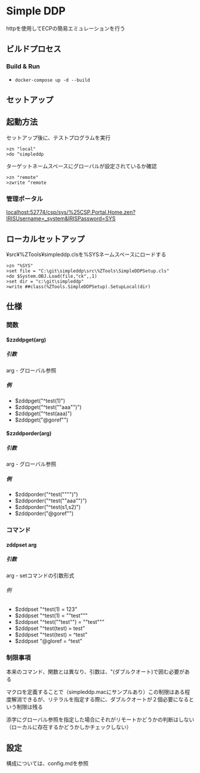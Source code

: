 # Simple DDP

httpを使用してECPの簡易エミュレーションを行う


## ビルドプロセス

### Build & Run
* ```docker-compose up -d --build```

## セットアップ

## 起動方法

セットアップ後に、テストプログラムを実行

```
>zn "local"
>do ^simpleddp
```

ターゲットネームスペースにグローバルが設定されているか確認

```
>zn "remote"
>zwrite ^remote
```


### 管理ポータル

[localhost:52774/csp/sys/%25CSP.Portal.Home.zen?IRISUsername=_system&IRISPassword=SYS](http://localhost:52774/csp/sys/%25CSP.Portal.Home.zen?IRISUsername=_system&IRISPassword=SYS)

##  ローカルセットアップ

¥src¥%ZTools¥simpleddp.clsを%SYSネームスペースにロードする

```
>zn "%SYS"
>set file = "C:\git\simpleddp\src\%ZTools\SimpleDDPSetup.cls"
>do $System.OBJ.Load(file,"ck",,1)
>set dir = "c:\git\simpleddp"
>write ##class(%ZTools.SimpleDDPSetup).SetupLocal(dir)
```
##  仕様

### 関数

####  $zzddpget(arg)

##### 引数   

arg - グローバル参照
  
##### 例

   - $zddpget("^test(1)")   
   - $zddpget("^test(""aaa"")")
   - $zddpget("^test(aaa)")
   - $zddpget("@goref"")

####  $zzddporder(arg)

##### 引数   

arg - グローバル参照
  
##### 例

   - $zddporder("^test("""")")   
   - $zddporder("^test(""aaa"")")
   - $zddporder("^test(s1,s2)")
   - $zddporder("@goref"")

### コマンド

####  zddpset arg

#####  引数

arg - setコマンドの引数形式

######  例

- $zddpset "^test(1) = 123"
- $zddpset "^test(1) = ""test"""
- $zddpset "^test(""test"") = ""test"""
- $zddpset "^test(test) = test"
- $zddpset "^test(test) = ^test"
- $zddpset "@gloref = ^test"

###  制限事項

本来のコマンド、関数とは異なり、引数は、"(ダブルクオート)で囲む必要がある

マクロを定義することで（simpleddp.macにサンプルあり）この制限はある程度解消できるが、リテラルを指定する際に、ダブルクオートが２個必要になるという制限は残る

添字にグローバル参照を指定した場合にそれがリモートかどうかの判断はしない（ローカルに存在するかどうかしかチェックしない）


##  設定

構成については、config.mdを参照
